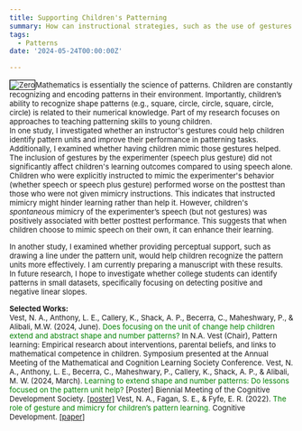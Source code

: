 ```yaml
---
title: Supporting Children's Patterning
summary: How can instructional strategies, such as the use of gestures and perceptual support, enhance young children's ability to recognize and understand shape patterns, and how does this impact their numerical knowledge?
tags:
  - Patterns
date: '2024-05-24T00:00:00Z'

---
```

<font size="-1"><img src="https://n-vest.github.io/project/shapepatterns/patterns.png" alt="Zero" style='border:1px solid #000000'>Mathematics is essentially the science of patterns. Children are constantly recognizing and encoding patterns in their environment. Importantly, children’s ability to recognize shape patterns (e.g., square, circle, circle, square, circle, circle) is related to their numerical knowledge. Part of my research focuses on approaches to teaching patterning skills to young children. <br>
In one study, I investigated whether an instructor's gestures could help children identify pattern units and improve their performance in patterning tasks. Additionally, I examined whether having children mimic those gestures helped. The inclusion of gestures by the experimenter (speech plus gesture) did not significantly affect children's learning outcomes compared to using speech alone. Children who were explicitly instructed to mimic the experimenter's behavior (whether speech or speech plus gesture) performed worse on the posttest than those who were not given mimicry instructions. This indicates that instructed mimicry might hinder learning rather than help it. However, children's <i>spontaneous</i> mimicry of the experimenter’s speech (but not gestures) was positively associated with better posttest performance. This suggests that when children choose to mimic speech on their own, it can enhance their learning. <br>
<p>In another study, I examined whether providing perceptual support, such as drawing a line under the pattern unit, would help children recognize the pattern units more effectively. I am currently preparing a manuscript with these results. <br>
In future research, I hope to investigate whether college students can identify patterns in small datasets, specifically focusing on detecting positive and negative linear slopes. <br>

<strong>Selected Works:</strong> <br>
Vest, N. A., Anthony, L. E., Callery, K., Shack, A. P., Becerra, C., Maheshwary, P., & Alibali, M.W. (2024, June). <span style="color:green">Does focusing on the unit of change help children extend and abstract shape and number patterns? </span>In N.A. Vest (Chair), Pattern learning: Empirical research about interventions, parental beliefs, and links to mathematical competence in children. Symposium presented at the Annual Meeting of the Mathematical and Cognition Learning Society Conference.
Vest, N. A., Anthony, L. E., Becerra, C., Maheshwary, P., Callery, K., Shack, A. P., & Alibali, M. W. (2024, March). <span style="color:green">Learning to extend shape and number patterns: Do lessons focused on the pattern unit help?</span> [Poster] Biennial Meeting of the Cognitive Development Society. [[poster]](http://dx.doi.org/10.13140/RG.2.2.20787.64804)
Vest, N. A., Fagan, S. E., & Fyfe, E. R. (2022). <span style="color:green">The role of gesture and mimicry for children’s pattern learning.</span> Cognitive Development. [[paper]](https://www.researchgate.net/publication/361265082_The_role_of_gesture_and_mimicry_for_children's_pattern_learning)</font>